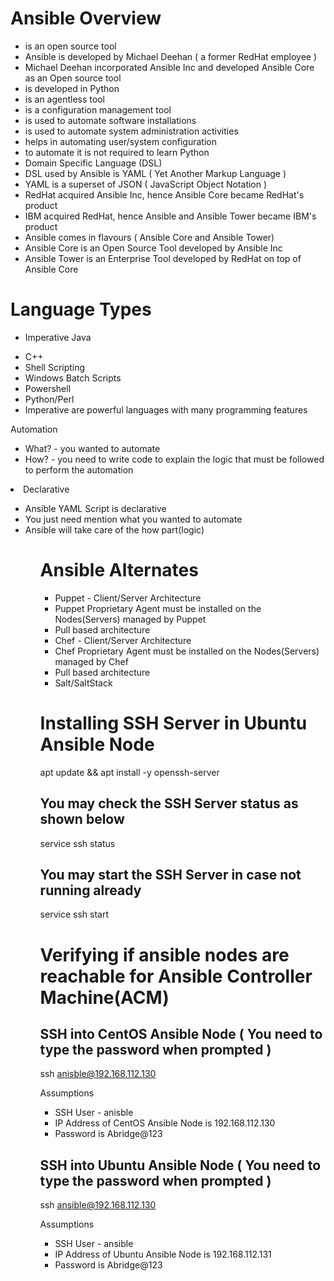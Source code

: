# Ansible Overview
* is an open source tool
* Ansible is developed by Michael Deehan ( a former RedHat employee )
* Michael Deehan incorporated Ansible Inc and developed Ansible Core as an Open source tool
* is developed in Python
* is an agentless tool
* is a configuration management tool
* is used to automate software installations
* is used to automate system administration activities
* helps in automating user/system configuration
* to automate it is not required to learn Python
* Domain Specific Language (DSL)
* DSL used by Ansible is YAML ( Yet Another Markup Language )
* YAML is a superset of JSON ( JavaScript Object Notation )
* RedHat acquired Ansible Inc, hence Ansible Core became RedHat's product
* IBM acquired RedHat, hence Ansible and Ansible Tower became IBM's product
* Ansible comes in flavours ( Ansible Core and Ansible Tower)
* Ansible Core is an Open Source Tool developed by Ansible Inc
* Ansible Tower is an Enterprise Tool developed by RedHat on top of Ansible Core

# Language Types
* Imperative
Java
<ul>
  <li>C++</li>
  <li>Shell Scripting</li>
  <li>Windows Batch Scripts</li>
  <li>Powershell</li>
  <li>Python/Perl</li>
<li>Imperative are powerful languages with many programming features</li>
</ul>
Automation
<ul>
  <li>What? -  you wanted to automate</li>
  <li>How? - you need to write code to explain the logic that must be followed to perform the automation</li>
</ul

* Declarative
<ul>
  <li>Ansible YAML Script is declarative</li>
  <li>You just need mention what you wanted to automate</li>
  <li>Ansible will take care of the how part(logic)</li>
<ul>

# Ansible Alternates
<ul>
  <li>Puppet - Client/Server Architecture</li>
  <li>Puppet Proprietary Agent must be installed on the Nodes(Servers) managed by Puppet</li>
  <li>Pull based architecture</li>
  <li>Chef - Client/Server Architecture</li>
  <li>Chef Proprietary Agent must be installed on the Nodes(Servers) managed by Chef</li>
  <li>Pull based architecture</li>
  <li>Salt/SaltStack</li>
</ul>

# Installing SSH Server in Ubuntu Ansible Node

apt update && apt install -y openssh-server

## You may check the SSH Server status as shown below

service ssh status

## You may start the SSH Server in case not running already

service ssh start


# Verifying if ansible nodes are reachable for Ansible Controller Machine(ACM)

## SSH into CentOS Ansible Node ( You need to type the password when prompted )

ssh anisble@192.168.112.130

Assumptions
* SSH User - anisble
* IP Address of CentOS Ansible Node is 192.168.112.130
* Password is Abridge@123

## SSH into Ubuntu Ansible Node ( You need to type the password when prompted )

ssh ansible@192.168.112.130

Assumptions
* SSH User - ansible
* IP Address of Ubuntu Ansible Node is 192.168.112.131
* Password is Abridge@123


